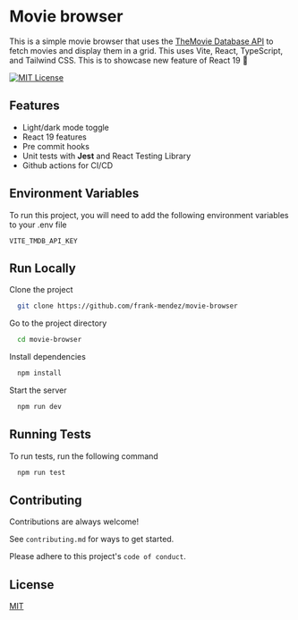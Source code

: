 # Movie browser
This is a simple movie browser that uses the [TheMovie Database API](https://www.themoviedb.org/documentation/api) to fetch movies and display them in a grid.
This uses Vite, React, TypeScript, and Tailwind CSS. This is to showcase new feature of React 19 🚀

[![MIT License](https://img.shields.io/badge/License-MIT-green.svg)](https://choosealicense.com/licenses/mit/)


## Features

- Light/dark mode toggle
- React 19 features
- Pre commit hooks
- Unit tests with **Jest** and React Testing Library
- Github actions for CI/CD

## Environment Variables

To run this project, you will need to add the following environment variables to your .env file

`VITE_TMDB_API_KEY`


## Run Locally

Clone the project

```bash
  git clone https://github.com/frank-mendez/movie-browser
```

Go to the project directory

```bash
  cd movie-browser
```

Install dependencies

```bash
  npm install
```

Start the server

```bash
  npm run dev
```


## Running Tests

To run tests, run the following command

```bash
  npm run test
```

## Contributing

Contributions are always welcome!

See `contributing.md` for ways to get started.

Please adhere to this project's `code of conduct`.

## License

[MIT](https://choosealicense.com/licenses/mit/)
